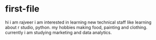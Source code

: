 # first-file
hi i am rajveer
i am interested in learning new technical staff like learning about r studio, python.
my hobbies making food, painting and clothing.
currently  i am studying marketing and data analytics.

